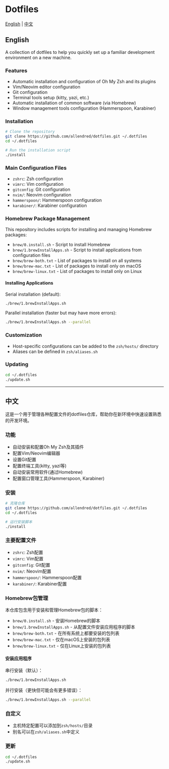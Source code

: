 # Dotfiles

[English](#english) | [中文](#中文)

<a id="english"></a>
## English

A collection of dotfiles to help you quickly set up a familiar development environment on a new machine.

### Features

- Automatic installation and configuration of Oh My Zsh and its plugins
- Vim/Neovim editor configuration
- Git configuration
- Terminal tools setup (kitty, yazi, etc.)
- Automatic installation of common software (via Homebrew)
- Window management tools configuration (Hammerspoon, Karabiner)

### Installation

```bash
# Clone the repository
git clone https://github.com/allendred/dotfiles.git ~/.dotfiles
cd ~/.dotfiles

# Run the installation script
./install
```

### Main Configuration Files

- `zshrc`: Zsh configuration
- `vimrc`: Vim configuration
- `gitconfig`: Git configuration
- `nvim/`: Neovim configuration
- `hammerspoon/`: Hammerspoon configuration
- `karabiner/`: Karabiner configuration

### Homebrew Package Management

This repository includes scripts for installing and managing Homebrew packages:

- `brew/0.install.sh` - Script to install Homebrew
- `brew/1.brewInstallApps.sh` - Script to install applications from configuration files
- `brew/brew-both.txt` - List of packages to install on all systems
- `brew/brew-mac.txt` - List of packages to install only on macOS
- `brew/brew-linux.txt` - List of packages to install only on Linux

#### Installing Applications

Serial installation (default):

```bash
./brew/1.brewInstallApps.sh
```

Parallel installation (faster but may have more errors):

```bash
./brew/1.brewInstallApps.sh --parallel
```

### Customization

- Host-specific configurations can be added to the `zsh/hosts/` directory
- Aliases can be defined in `zsh/aliases.sh`

### Updating

```bash
cd ~/.dotfiles
./update.sh
```

---

<a id="中文"></a>
## 中文

这是一个用于管理各种配置文件的dotfiles仓库，帮助你在新环境中快速设置熟悉的开发环境。

### 功能

- 自动安装和配置Oh My Zsh及其插件
- 配置Vim/Neovim编辑器
- 设置Git配置
- 配置终端工具(kitty, yazi等)
- 自动安装常用软件(通过Homebrew)
- 配置窗口管理工具(Hammerspoon, Karabiner)

### 安装

```bash
# 克隆仓库
git clone https://github.com/allendred/dotfiles.git ~/.dotfiles
cd ~/.dotfiles

# 运行安装脚本
./install
```

### 主要配置文件

- `zshrc`: Zsh配置
- `vimrc`: Vim配置
- `gitconfig`: Git配置
- `nvim/`: Neovim配置
- `hammerspoon/`: Hammerspoon配置
- `karabiner/`: Karabiner配置

### Homebrew包管理

本仓库包含用于安装和管理Homebrew包的脚本：

- `brew/0.install.sh` - 安装Homebrew的脚本
- `brew/1.brewInstallApps.sh` - 从配置文件安装应用程序的脚本
- `brew/brew-both.txt` - 在所有系统上都要安装的包列表
- `brew/brew-mac.txt` - 仅在macOS上安装的包列表
- `brew/brew-linux.txt` - 仅在Linux上安装的包列表

#### 安装应用程序

串行安装（默认）：

```bash
./brew/1.brewInstallApps.sh
```

并行安装（更快但可能会有更多错误）：

```bash
./brew/1.brewInstallApps.sh --parallel
```

### 自定义

- 主机特定配置可以添加到`zsh/hosts/`目录
- 别名可以在`zsh/aliases.sh`中定义

### 更新

```bash
cd ~/.dotfiles
./update.sh
```
